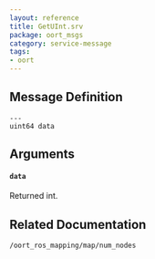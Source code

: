```yaml
---
layout: reference
title: GetUInt.srv
package: oort_msgs
category: service-message
tags: 
- oort
---
```


## Message Definition
```
---
uint64 data
```

## Arguments
#### `data`
Returned int.

## Related Documentation
``/oort_ros_mapping/map/num_nodes``  
